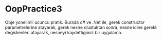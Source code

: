 # OopPractice3
Obje yonelimli ucuncu pratik. Burada c# ve .Net ile, gerek constructor parametrelerine atayarak, gerek nesne olustuktan sonra, nesne icine gerekli degiskenleri atayarak, nesneyi kaydettigimiz bir uygulama.
